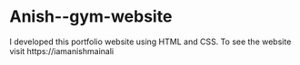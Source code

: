 # Anish--gym-website
I developed  this portfolio website using HTML and CSS. To see the website visit https://iamanishmainali
